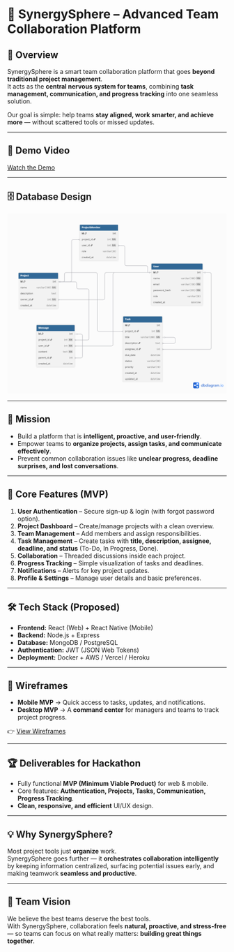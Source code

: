 # 🚀 SynergySphere – Advanced Team Collaboration Platform

## 🌟 Overview
SynergySphere is a smart team collaboration platform that goes **beyond traditional project management**.  
It acts as the **central nervous system for teams**, combining **task management, communication, and progress tracking** into one seamless solution.  

Our goal is simple: help teams **stay aligned, work smarter, and achieve more** — without scattered tools or missed updates.

---

## 🎥 Demo Video
[Watch the Demo](https://drive.google.com/file/d/1g1khvZp01kRASPiG0bZHyH81VCHH4btD/view?usp=sharing) 

---

## 🗄️ Database Design

![ER Diagram](static/img/er-diagram.png)

---

## 🎯 Mission
- Build a platform that is **intelligent, proactive, and user-friendly**.  
- Empower teams to **organize projects, assign tasks, and communicate effectively**.  
- Prevent common collaboration issues like **unclear progress, deadline surprises, and lost conversations**.  

---

## 🔑 Core Features (MVP)
1. **User Authentication** – Secure sign-up & login (with forgot password option).  
2. **Project Dashboard** – Create/manage projects with a clean overview.  
3. **Team Management** – Add members and assign responsibilities.  
4. **Task Management** – Create tasks with **title, description, assignee, deadline, and status** (To-Do, In Progress, Done).  
5. **Collaboration** – Threaded discussions inside each project.  
6. **Progress Tracking** – Simple visualization of tasks and deadlines.  
7. **Notifications** – Alerts for key project updates.  
8. **Profile & Settings** – Manage user details and basic preferences.  

---

## 🛠️ Tech Stack (Proposed)
- **Frontend:** React (Web) + React Native (Mobile)  
- **Backend:** Node.js + Express  
- **Database:** MongoDB / PostgreSQL  
- **Authentication:** JWT (JSON Web Tokens)  
- **Deployment:** Docker + AWS / Vercel / Heroku  

---

## 📱 Wireframes
- **Mobile MVP** → Quick access to tasks, updates, and notifications.  
- **Desktop MVP** → A **command center** for managers and teams to track project progress.  

👉 [View Wireframes](https://link.excalidraw.com/l/65VNwvy7c4X/8ftMG5DsBJ6)

---

## 🏆 Deliverables for Hackathon
- Fully functional **MVP (Minimum Viable Product)** for web & mobile.  
- Core features: **Authentication, Projects, Tasks, Communication, Progress Tracking**.  
- **Clean, responsive, and efficient** UI/UX design.  

---

## 💡 Why SynergySphere?
Most project tools just **organize** work.  
SynergySphere goes further — it **orchestrates collaboration intelligently** by keeping information centralized, surfacing potential issues early, and making teamwork **seamless and productive**.

---

## 👥 Team Vision
We believe the best teams deserve the best tools.  
With SynergySphere, collaboration feels **natural, proactive, and stress-free** — so teams can focus on what really matters: **building great things together**.  

